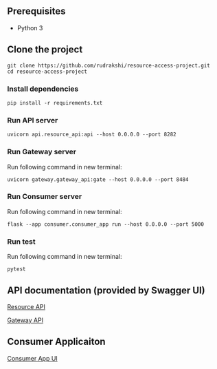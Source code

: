 ## Prerequisites
- Python 3

## Clone the project
```
git clone https://github.com/rudrakshi/resource-access-project.git
cd resource-access-project
```

### Install dependencies
```
pip install -r requirements.txt
```

### Run API server
```
uvicorn api.resource_api:api --host 0.0.0.0 --port 8282
```

### Run Gateway server
Run following command in new terminal:
```
uvicorn gateway.gateway_api:gate --host 0.0.0.0 --port 8484
```

### Run Consumer server
Run following command in new terminal:
```
flask --app consumer.consumer_app run --host 0.0.0.0 --port 5000
```

### Run test
Run following command in new terminal:
```
pytest
```

## API documentation (provided by Swagger UI)

[Resource API](http://127.0.0.1:8282/docs)

[Gateway API](http://127.0.0.1:8484/docs)

## Consumer Applicaiton
[Consumer App UI](http://127.0.0.1:5000)